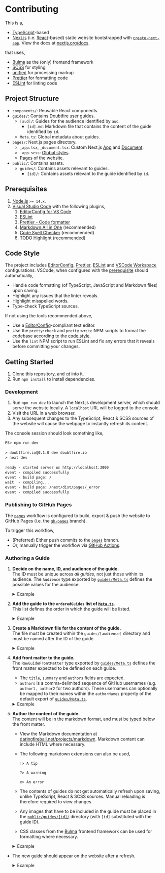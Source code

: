 # Contributing

This is a,

- [TypeScript](https://www.typescriptlang.org/)-based
- [Next.js](https://nextjs.org/) (i.e. [React](https://reactjs.org/)-based) static website bootstrapped with
  [`create-next-app`](https://create-next-app.js.org/). View the docs at [nextjs.org/docs](https://nextjs.org/docs/).

that uses,

- [Bulma](https://bulma.io/) as the (only) frontend framework
- [SCSS](https://sass-lang.com/) for styling
- [unified](https://unifiedjs.com/) for processing markup
- [Prettier](https://prettier.io/) for formatting code
- [ESLint](https://eslint.org/) for linting code

## Project Structure

- `components/`: Reusable React components.
- `guides/`: Contains Doubtfire user guides.
  - `[aud]/`: Guides for the audience identified by `aud`.
    - `[id].md`: Markdown file that contains the content of the guide identified by `id`.
  - `Meta.ts`: Global metadata about guides.
- `pages/`: Next.js pages directory.
  - `_app.tsx`, `_document.tsx`: Custom Next.js [App](https://nextjs.org/docs/advanced-features/custom-app) and
    [Document](https://nextjs.org/docs/advanced-features/custom-document).
  - `_app.scss`: [Global styles](https://nextjs.org/docs/basic-features/built-in-css-support).
  - [Pages](https://nextjs.org/docs/basic-features/pages) of the website.
- `public/`: Contains assets.
  - `guides/`: Contains assets relevant to guides.
    - `[id]/`: Contains assets relevant to the guide identified by `id`.

## Prerequisites

1. [Node.js](https://nodejs.org/) `>= 14.x`.
1. [Visual Studio Code](https://code.visualstudio.com/) with the following plugins,
   1. [EditorConfig for VS Code](https://marketplace.visualstudio.com/items?itemName=EditorConfig.EditorConfig)
   1. [ESLint](https://marketplace.visualstudio.com/items?itemName=dbaeumer.vscode-eslint)
   1. [Prettier - Code formatter](https://marketplace.visualstudio.com/items?itemName=esbenp.prettier-vscode)
   1. [Markdown All in One](https://marketplace.visualstudio.com/items?itemName=yzhang.Markdown-all-in-one)
      (recommended)
   1. [Code Spell Checker](https://marketplace.visualstudio.com/items?itemName=streetsidesoftware.code-spell-checker)
      (recommended)
   1. [TODO Highlight](https://marketplace.visualstudio.com/items?itemName=wayou.vscode-todo-highlight) (recommended)

## Code Style

The project includes [EditorConfig](.editorconfig), [Prettier](.prettierrc.js), [ESLint](.eslintrc.js) and
[VSCode Workspace](.vscode/settings.json) configurations. VSCode, when configured with the
[prerequisite](#prerequisites) should automatically,

- Handle code formatting (of TypeScript, JavaScript and Markdown files) upon saving.
- Highlight any issues that the linter reveals.
- Highlight misspelled words.
- Type-check TypeScript sources.

If not using the tools recommended above,

- Use a [EditorConfig](https://editorconfig.org/)-compliant text editor.
- Use the `pretty:check` and `pretty:write` NPM scripts to format the codebase according to the
  [code style](#code-style).
- Use the `lint` NPM script to run ESLint and fix any errors that it reveals before committing your changes.

## Getting Started

1. Clone this repository, and `cd` into it.
1. Run `npm install` to install dependencies.

### Development

1. Run `npm run dev` to launch the Next.js development server, which should serve the website locally. A `localhost` URL
   will be logged to the console.
1. Visit the URL in a web browser.
1. Any subsequent changes to the TypeScript, React & SCSS sources of the website will cause the webpage to instantly
   refresh its content.

The console session should look something like,

```
PS> npm run dev

> doubtfire.io@0.1.0 dev doubtfire.io
> next dev

ready - started server on http://localhost:3000
event - compiled successfully
event - build page: /
wait  - compiling...
event - build page: /next/dist/pages/_error
event - compiled successfully
```

### Publishing to GitHub Pages

The [`pages`](.github/workflows/pages.yml) workflow is configured to build, export & push the website to GitHub Pages
(i.e. the [`gh-pages`](https://github.com/RavinduL/doubtfire.io/tree/gh-pages) branch).

To trigger this workflow,

- (Preferred) Either push commits to the [`pages`](https://github.com/RavinduL/doubtfire.io/tree/pages) branch.
- Or, manually trigger the workflow via [GitHub Actions](https://github.com/RavinduL/doubtfire.io/actions).

### Authoring a Guide

1. **Decide on the name, ID, and audience of the guide.** <br> The ID must be unique across _all guides_, not just those
   within its audience. The `Audience` type exported by [`guides/Meta.ts`](guides/Meta.ts) defines the possible values
   for the audience.

   <details><summary>Example</summary>

   For the purposes of this example, the following details will be used,

   - **Name:** A New Guide
   - **ID:** `new-guide`
   - **Audience:** `student`

   </details>

1. **Add the guide to the `orderedGuides` list of [`Meta.ts`](guides/Meta.ts)**. <br> This list defines the order in
   which the guide will be listed.

   <details><summary>Example</summary>

   ```typescript
   orderedGuides: [
     ...
     'new-guide'
     ...
   ]
   ```

   </details>

1. **Create a Markdown file for the content of the guide.** <br> The file must be created within the `guides/[audience]`
   directory and must be named after the ID of the guide.

   <details><summary>Example</summary>

   In this case, the file will be `guides/student/new-guide.md`.

   </details>

1. **Add front matter to the guide.** <br> The `RawGuideFrontMatter` type exported by [`guides/Meta.ts`](guides/Meta.ts)
   defines the front matter expected to be defined on each guide.

   - The `title`, `summary` and `authors` fields are expected.
   - `authors` is a comma-delimited sequence of GitHub usernames (e.g. `author1, author2` for two authors). These
     usernames can optionally be mapped to their names within the `authorNames` property of the default export of
     [`guides/Meta.ts`](guides/Meta.ts).

   <details><summary>Example</summary>

   In this case, the front matter of the guide would be,

   ```
   ---
   title: A New Guide
   summary: Adding a new guide to Doubtfire.io
   authors: RavinduL
   ---
   ```

   The author name can be specified as,

   ```typescript
   authorNames: {
     ...
     RavinduL: 'Ravindu Liyanapathirana',
   }
   ```

   </details>

1. **Author the content of the guide.** <br> The content will be in the markdown format, and must be typed below the
   front matter.

   - View the Markdown documentation at
     [daringfireball.net/projects/markdown](https://daringfireball.net/projects/markdown/). Markdown content can include
     HTML where necessary.

   - The following markdown extensions can also be used,

     ```
     !> A tip
     ```

     ```
     ?> A warning
     ```

     ```
     x> An error
     ```

   - The contents of guides do not get automatically refresh upon saving, unlike TypeScript, React & SCSS sources.
     Manual reloading is therefore required to view changes.

   - Any images that have to be included in the guide must be placed in the [`public/guides/[id]/`](public/guides)
     directory (with `[id]` substituted with the guide ID).

   - CSS classes from the [Bulma](https://bulma.io/) frontend framework can be used for formatting where necessary.

   <details><summary>Example</summary>

   In this case, the contents of the entire Markdown file (i.e. with the front matter) will be,

   ```
   ---
   title: A New Guide
   summary: Adding a new guide to Doubtfire.io
   authors: RavinduL
   ---

   **Lorem** _ipsum_ ~dolor~ sit amet consectetur adipisicing elit. Assumenda facere, sed deserunt pariatur quaerat
   possimus neque natus ratione blanditiis libero debitis animi ex totam at ducimus ipsum voluptates aut itaque.

   !> Here's a tip!

   ```

   Images must be uploaded to the directory `public/guides/new-guide/`.

   </details>

- The new guide should appear on the website after a refresh.

  <details><summary>Example</summary>

  ![Screenshot of the guides list of Doubtfire.io with the new guide focused](images/contrib-new-guide-list.png)

  ![Screenshot of the new guide on Doubtfire.io](images/contrib-new-guide-content.png)

  </details>
